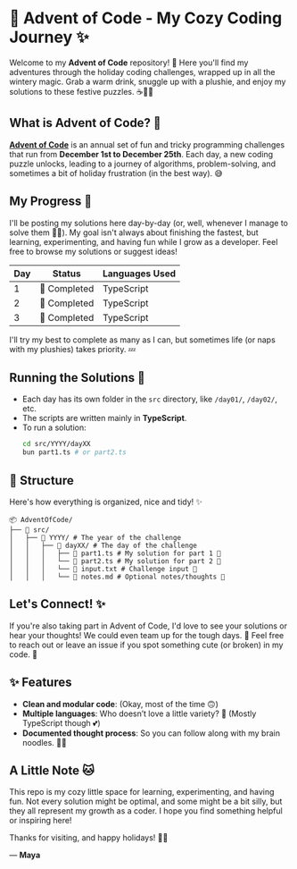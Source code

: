 # 🎄 Advent of Code - My Cozy Coding Journey ✨

Welcome to my **Advent of Code** repository! 💖 Here you'll find my adventures through the holiday coding challenges, wrapped up in all the wintery magic. Grab a warm drink, snuggle up with a plushie, and enjoy my solutions to these festive puzzles. ☕🐾✨

## What is Advent of Code? 📜
**[Advent of Code](https://adventofcode.com/)** is an annual set of fun and tricky programming challenges that run from **December 1st to December 25th**. Each day, a new coding puzzle unlocks, leading to a journey of algorithms, problem-solving, and sometimes a bit of holiday frustration (in the best way). 😅

## My Progress 🐾
I'll be posting my solutions here day-by-day (or, well, whenever I manage to solve them 🐱‍💻). My goal isn't always about finishing the fastest, but learning, experimenting, and having fun while I grow as a developer. Feel free to browse my solutions or suggest ideas!

| Day | Status        | Languages Used |
|-----|---------------|----------------|
| 1   | 🎁 Completed  | TypeScript     |
| 2   | 🎁 Completed  | TypeScript     |
| 3   | 🎁 Completed  | TypeScript     |


I'll try my best to complete as many as I can, but sometimes life (or naps with my plushies) takes priority. 💤


## Running the Solutions 🚀
- Each day has its own folder in the `src` directory, like `/day01/`, `/day02/`, etc.
- The scripts are written mainly in **TypeScript**.
- To run a solution:
  ```bash
  cd src/YYYY/dayXX
  bun part1.ts # or part2.ts
  ```

## 📂 Structure
Here's how everything is organized, nice and tidy! ✨

```
📦 AdventOfCode/ 
├── 📁 src/
│   ├── 📁 YYYY/ # The year of the challenge
│   │   ├── 📁 dayXX/ # The day of the challenge
│   │   │   ├── 📄 part1.ts # My solution for part 1 🧠
│   │   │   └── 📄 part2.ts # My solution for part 2 🧠
│   │   │   └── 📄 input.txt # Challenge input 📜
│   │   │   └── 📄 notes.md # Optional notes/thoughts 💭
```

## Let's Connect! ✨
If you're also taking part in Advent of Code, I'd love to see your solutions or hear your thoughts! We could even team up for the tough days. 🎉 Feel free to reach out or leave an issue if you spot something cute (or broken) in my code. 🐾

## ✨ Features
- **Clean and modular code**: (Okay, most of the time 🙃)
- **Multiple languages**: Who doesn’t love a little variety? 🐾 (Mostly TypeScript though 💕)
- **Documented thought process**: So you can follow along with my brain noodles. 🧵💕

## A Little Note 🐱
This repo is my cozy little space for learning, experimenting, and having fun. Not every solution might be optimal, and some might be a bit silly, but they all represent my growth as a coder. I hope you find something helpful or inspiring here!

Thanks for visiting, and happy holidays! 🎁✨

— **Maya**
